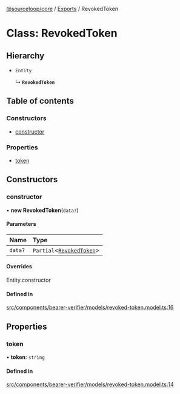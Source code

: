 [@sourceloop/core](../README.md) / [Exports](../modules.md) / RevokedToken

# Class: RevokedToken

## Hierarchy

- `Entity`

  ↳ **`RevokedToken`**

## Table of contents

### Constructors

- [constructor](RevokedToken.md#constructor)

### Properties

- [token](RevokedToken.md#token)

## Constructors

### constructor

• **new RevokedToken**(`data?`)

#### Parameters

| Name | Type |
| :------ | :------ |
| `data?` | `Partial`<[`RevokedToken`](RevokedToken.md)\> |

#### Overrides

Entity.constructor

#### Defined in

[src/components/bearer-verifier/models/revoked-token.model.ts:16](https://github.com/sourcefuse/loopback4-microservice-catalog/blob/a84fe677/packages/core/src/components/bearer-verifier/models/revoked-token.model.ts#L16)

## Properties

### token

• **token**: `string`

#### Defined in

[src/components/bearer-verifier/models/revoked-token.model.ts:14](https://github.com/sourcefuse/loopback4-microservice-catalog/blob/a84fe677/packages/core/src/components/bearer-verifier/models/revoked-token.model.ts#L14)
